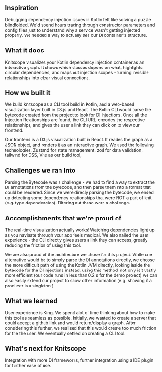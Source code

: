 ## Inspiration
Debugging dependency injection issues in Kotlin felt like solving a puzzle blindfolded. We'd spend hours tracing through constructor parameters and config files just to understand why a service wasn't getting injected properly. We needed a way to actually *see* our DI container's structure.

## What it does
Knitscope visualizes your Kotlin dependency injection container as an interactive graph. It shows which classes depend on what, highlights circular dependencies, and maps out injection scopes - turning invisible relationships into clear visual connections.

## How we built it
We build knitscope as a CLI tool build in Kotlin, and a web-based visualization layer built in D3.js and React. The Kotlin CLI would parse the bytecode created from the project to look for DI injections. Once all the Injection Relationships are found, the CLI URL-encodes the respective relationships, and gives the user a link they can click on to view our frontend. 

Our frontend is a D3.js visualization built in React. It reades the graph as a JSON object, and renders it as an interactive graph. We used the following technologies, Zustand for state management, zod for data validation, tailwind for CSS, Vite as our build tool,

## Challenges we ran into
Parsing the Bytecode was a challenge - we had to find a way to extract the DI annotations from the bytecode, and then parse them into a format that could be rendered. Since we were direcly parsing the bytecode, we ended up detecting some dependency relationships that were NOT a part of knit (e.g. type dependencies). Filtering out these were a challenge. 

## Accomplishments that we're proud of
The real-time visualization actually works! Watching dependencies light up as you navigate through your app feels magical. We also nailed the user experience - the CLI directly gives users a link they can access, greatly reducing the friction of using this tool.

We are also proud of the architecture we chose for this project. While one alternative would be to simply parse the DI annotations directly, we choose the more difficult path of using the Kotlin JVM directly, looking inside the bytecode for the DI injections instead. using this method, not only isit vastly more efficient (our code runs in less than 0.2 s for the demo project) we can also easily extend our project to show other information (e.g. showing if a producer is a singleton.)

## What we learned
User experience is King. We spend alot of time thinking about how to make this tool as seamless as possible. Initially, we wanted to create a server that could accept a github link and would return/display a graph. After considering this further, we realised that this would create too much friction for the the user. We eventually settled on creating a CLI tool.

## What's next for Knitscope
Integration with more DI frameworks, further integration using a IDE plugin for further ease of use.
